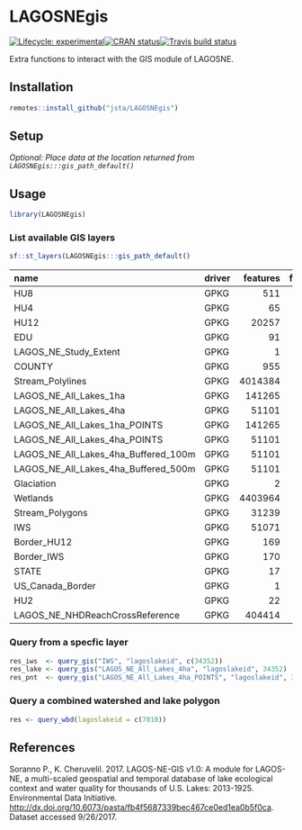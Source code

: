 
<!-- README.md is generated from README.Rmd. Please edit that file -->

# LAGOSNEgis

[![Lifecycle:
experimental](https://img.shields.io/badge/lifecycle-experimental-orange.svg)](https://www.tidyverse.org/lifecycle/#experimental)[![CRAN
status](https://www.r-pkg.org/badges/version/LAGOSNEgis)](https://cran.r-project.org/package=LAGOSNEgis)[![Travis
build
status](https://travis-ci.org/jsta/LAGOSNEgis.svg?branch=master)](https://travis-ci.org/jsta/LAGOSNEgis)

Extra functions to interact with the GIS module of LAGOSNE.

## Installation

``` r
remotes::install_github("jsta/LAGOSNEgis")
```

## Setup

*Optional: Place data at the location returned from
`LAGOSNEgis:::gis_path_default()`*

## Usage

``` r
library(LAGOSNEgis)
```

### List available GIS layers

``` r
sf::st_layers(LAGOSNEgis:::gis_path_default()
```

| name                                       | driver | features | fields |
| :----------------------------------------- | :----- | -------: | -----: |
| HU8                                        | GPKG   |      511 |     15 |
| HU4                                        | GPKG   |       65 |     15 |
| HU12                                       | GPKG   |    20257 |     14 |
| EDU                                        | GPKG   |       91 |     12 |
| LAGOS\_NE\_Study\_Extent                   | GPKG   |        1 |      2 |
| COUNTY                                     | GPKG   |      955 |     11 |
| Stream\_Polylines                          | GPKG   |  4014384 |     18 |
| LAGOS\_NE\_All\_Lakes\_1ha                 | GPKG   |   141265 |     34 |
| LAGOS\_NE\_All\_Lakes\_4ha                 | GPKG   |    51101 |     34 |
| LAGOS\_NE\_All\_Lakes\_1ha\_POINTS         | GPKG   |   141265 |     32 |
| LAGOS\_NE\_All\_Lakes\_4ha\_POINTS         | GPKG   |    51101 |     32 |
| LAGOS\_NE\_All\_Lakes\_4ha\_Buffered\_100m | GPKG   |    51101 |     16 |
| LAGOS\_NE\_All\_Lakes\_4ha\_Buffered\_500m | GPKG   |    51101 |     16 |
| Glaciation                                 | GPKG   |        2 |      3 |
| Wetlands                                   | GPKG   |  4403964 |     14 |
| Stream\_Polygons                           | GPKG   |    31239 |     10 |
| IWS                                        | GPKG   |    51071 |     14 |
| Border\_HU12                               | GPKG   |      169 |     14 |
| Border\_IWS                                | GPKG   |      170 |     13 |
| STATE                                      | GPKG   |       17 |     11 |
| US\_Canada\_Border                         | GPKG   |        1 |      1 |
| HU2                                        | GPKG   |       22 |     15 |
| LAGOS\_NE\_NHDReachCrossReference          | GPKG   |   404414 |     12 |

### Query from a specfic layer

``` r
res_iws  <- query_gis("IWS", "lagoslakeid", c(34352))
res_lake <- query_gis("LAGOS_NE_All_Lakes_4ha", "lagoslakeid", 34352)
res_pnt  <- query_gis("LAGOS_NE_All_Lakes_4ha_POINTS", "lagoslakeid", 34352)
```

### Query a combined watershed and lake polygon

``` r
res <- query_wbd(lagoslakeid = c(7010))
```

## References

Soranno P., K. Cheruvelil. 2017. LAGOS-NE-GIS v1.0: A module for
LAGOS-NE, a multi-scaled geospatial and temporal database of lake
ecological context and water quality for thousands of U.S. Lakes:
2013-1925. Environmental Data Initiative.
<http://dx.doi.org/10.6073/pasta/fb4f5687339bec467ce0ed1ea0b5f0ca>.
Dataset accessed 9/26/2017.
